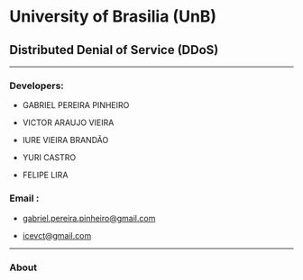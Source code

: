 # University of Brasilia (UnB)
##  Distributed Denial of Service (DDoS)
___________________________________________________________________________________________________________________________________________

### Developers:

- GABRIEL PEREIRA PINHEIRO 

- VICTOR ARAUJO VIEIRA 

- IURE VIEIRA BRANDÃO

- YURI CASTRO

- FELIPE LIRA

### Email :

- gabriel.pereira.pinheiro@gmail.com

- icevct@gmail.com

__________________________________________________________________________________________________________________________________________

### About 
